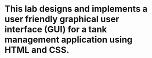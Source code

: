 # This lab designs and implements a user friendly graphical user interface (GUI) for a tank management application using HTML and CSS.
